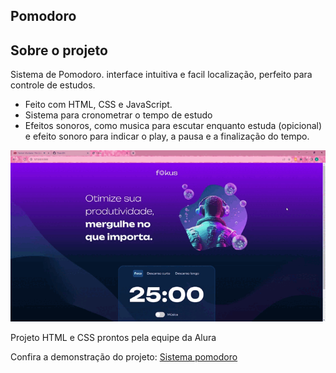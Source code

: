 <h2>Pomodoro</h2>

## Sobre o projeto

Sistema de Pomodoro. interface intuitiva e facil localização, perfeito para controle de estudos.

- Feito com HTML, CSS e JavaScript.
- Sistema para cronometrar o tempo de estudo
- Efeitos sonoros, como musica para escutar enquanto estuda (opicional) e efeito sonoro para indicar o play, a pausa e a finalização do tempo.

<img src="https://github.com/Thais-DN/Fokus/blob/master/Tela.gif" alt="VideoTela">
<p>Projeto HTML e CSS prontos pela equipe da Alura</p>

Confira a demonstração do projeto: [Sistema pomodoro](https://fokus-jet-three.vercel.app/)

